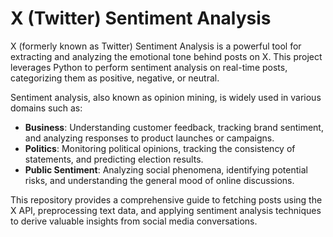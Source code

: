 # X (Twitter) Sentiment Analysis

X (formerly known as Twitter) Sentiment Analysis is a powerful tool for extracting and analyzing the emotional tone behind posts on X. This project leverages Python to perform sentiment analysis on real-time posts, categorizing them as positive, negative, or neutral. 

Sentiment analysis, also known as opinion mining, is widely used in various domains such as:
- **Business**: Understanding customer feedback, tracking brand sentiment, and analyzing responses to product launches or campaigns.
- **Politics**: Monitoring political opinions, tracking the consistency of statements, and predicting election results.
- **Public Sentiment**: Analyzing social phenomena, identifying potential risks, and understanding the general mood of online discussions.

This repository provides a comprehensive guide to fetching posts using the X API, preprocessing text data, and applying sentiment analysis techniques to derive valuable insights from social media conversations.
